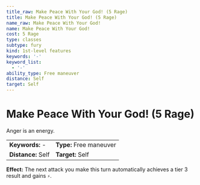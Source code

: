 ```yaml
---
title_raw: Make Peace With Your God! (5 Rage)
title: Make Peace With Your God! (5 Rage)
name_raw: Make Peace With Your God!
name: Make Peace With Your God!
cost: 5 Rage
type: classes
subtype: fury
kind: 1st-level features
keywords: '-'
keyword_list:
  - '-'
ability_type: Free maneuver
distance: Self
target: Self
---
```


# Make Peace With Your God! (5 Rage)

Anger is an energy.

|                    |                         |
| :----------------- | :---------------------- |
| **Keywords:** -    | **Type:** Free maneuver |
| **Distance:** Self | **Target:** Self        |

**Effect:** The next attack you make this turn automatically achieves a tier 3 result and gains `⚡`.
